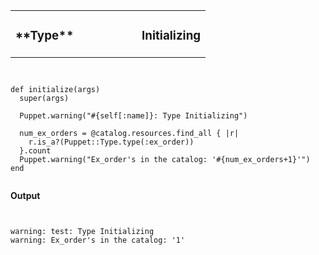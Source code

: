 <table width=100%>
  <tr>
    <td style="text-align: left"><h3>
        **Type**
    </h3></td>
    <td width=65% style="text-align: right"><h3>
        Initializing
    </h3></td>
  </tr>
</table>

<pre><code data-trim class="ruby">

def initialize(args)
  super(args)

  Puppet.warning("#{self[:name]}: Type Initializing")

  num_ex_orders = @catalog.resources.find_all { |r|
    r.is_a?(Puppet::Type.type(:ex_order))
  }.count
  Puppet.warning("Ex_order's in the catalog: '#{num_ex_orders+1}'")
end

</code></pre>

**Output**

<pre><code data-trim class="ruby">

warning: test: Type Initializing
warning: Ex_order's in the catalog: '1'

</code></pre>
